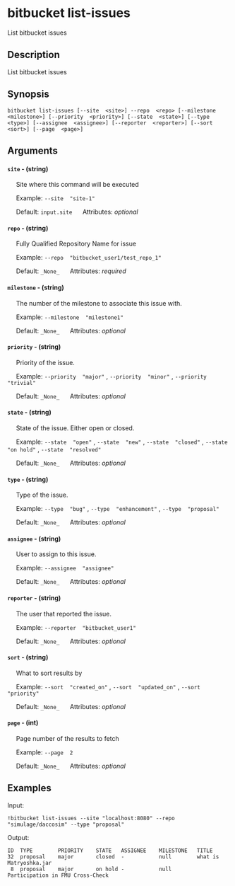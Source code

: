 # bitbucket list-issues

List bitbucket issues

## Description

List bitbucket issues

## Synopsis

`bitbucket list-issues [--site  <site>] --repo  <repo> [--milestone  <milestone>] [--priority  <priority>] [--state  <state>] [--type  <type>] [--assignee  <assignee>] [--reporter  <reporter>] [--sort  <sort>] [--page  <page>]`

## Arguments


#### `site` - (string)

&nbsp;&nbsp;&nbsp;&nbsp; Site where this command will be executed  

&nbsp;&nbsp;&nbsp;&nbsp; Example:  `--site  "site-1"`

&nbsp;&nbsp;&nbsp;&nbsp; Default: `input.site`
&nbsp;&nbsp;&nbsp;&nbsp; Attributes: _optional_  


#### `repo` - (string)

&nbsp;&nbsp;&nbsp;&nbsp; Fully Qualified Repository Name for issue  

&nbsp;&nbsp;&nbsp;&nbsp; Example:  `--repo  "bitbucket_user1/test_repo_1"`

&nbsp;&nbsp;&nbsp;&nbsp; Default: `_None_`
&nbsp;&nbsp;&nbsp;&nbsp; Attributes: _required_  


#### `milestone` - (string)

&nbsp;&nbsp;&nbsp;&nbsp; The number of the milestone to associate this issue with.  

&nbsp;&nbsp;&nbsp;&nbsp; Example:  `--milestone  "milestone1"`

&nbsp;&nbsp;&nbsp;&nbsp; Default: `_None_`
&nbsp;&nbsp;&nbsp;&nbsp; Attributes: _optional_  


#### `priority` - (string)

&nbsp;&nbsp;&nbsp;&nbsp; Priority of the issue.  

&nbsp;&nbsp;&nbsp;&nbsp; Example:  `--priority  "major"`
 ,  `--priority  "minor"`
 ,  `--priority  "trivial"`

&nbsp;&nbsp;&nbsp;&nbsp; Default: `_None_`
&nbsp;&nbsp;&nbsp;&nbsp; Attributes: _optional_  


#### `state` - (string)

&nbsp;&nbsp;&nbsp;&nbsp; State of the issue. Either open or closed.  

&nbsp;&nbsp;&nbsp;&nbsp; Example:  `--state  "open"`
 ,  `--state  "new"`
 ,  `--state  "closed"`
 ,  `--state  "on hold"`
 ,  `--state  "resolved"`

&nbsp;&nbsp;&nbsp;&nbsp; Default: `_None_`
&nbsp;&nbsp;&nbsp;&nbsp; Attributes: _optional_  


#### `type` - (string)

&nbsp;&nbsp;&nbsp;&nbsp; Type of the issue.  

&nbsp;&nbsp;&nbsp;&nbsp; Example:  `--type  "bug"`
 ,  `--type  "enhancement"`
 ,  `--type  "proposal"`

&nbsp;&nbsp;&nbsp;&nbsp; Default: `_None_`
&nbsp;&nbsp;&nbsp;&nbsp; Attributes: _optional_  


#### `assignee` - (string)

&nbsp;&nbsp;&nbsp;&nbsp; User to assign to this issue.  

&nbsp;&nbsp;&nbsp;&nbsp; Example:  `--assignee  "assignee"`

&nbsp;&nbsp;&nbsp;&nbsp; Default: `_None_`
&nbsp;&nbsp;&nbsp;&nbsp; Attributes: _optional_  


#### `reporter` - (string)

&nbsp;&nbsp;&nbsp;&nbsp; The user that reported the issue.  

&nbsp;&nbsp;&nbsp;&nbsp; Example:  `--reporter  "bitbucket_user1"`

&nbsp;&nbsp;&nbsp;&nbsp; Default: `_None_`
&nbsp;&nbsp;&nbsp;&nbsp; Attributes: _optional_  


#### `sort` - (string)

&nbsp;&nbsp;&nbsp;&nbsp; What to sort results by  

&nbsp;&nbsp;&nbsp;&nbsp; Example:  `--sort  "created_on"`
 ,  `--sort  "updated_on"`
 ,  `--sort  "priority"`

&nbsp;&nbsp;&nbsp;&nbsp; Default: `_None_`
&nbsp;&nbsp;&nbsp;&nbsp; Attributes: _optional_  


#### `page` - (int)

&nbsp;&nbsp;&nbsp;&nbsp; Page number of the results to fetch  

&nbsp;&nbsp;&nbsp;&nbsp; Example:  `--page  2`

&nbsp;&nbsp;&nbsp;&nbsp; Default: `_None_`
&nbsp;&nbsp;&nbsp;&nbsp; Attributes: _optional_  



## Examples

Input: 
```
!bitbucket list-issues --site "localhost:8080" --repo "simulage/daccosim" --type "proposal"
```
Output: 
```
ID	TYPE    	PRIORITY	STATE  	ASSIGNEE	MILESTONE	TITLE
32	proposal	major   	closed 	-       	null     	what is Matryoshka.jar
 8	proposal	major   	on hold	-       	null     	Participation in FMU Cross-Check
```

